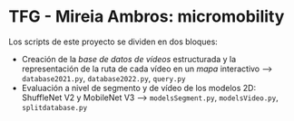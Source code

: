 TFG - Mireia Ambros: micromobility
===================================================
Los scripts de este proyecto se dividen en dos bloques:
* Creación de la *base de datos de vídeos* estructurada y la representación de la ruta de cada vídeo en un *mapa* interactivo --> `database2021.py`, `database2022.py`, `query.py`
* Evaluación a nivel de segmento y de vídeo de los modelos 2D: ShuffleNet V2 y MobileNet V3 --> `modelsSegment.py`, `modelsVideo.py`, `splitdatabase.py`